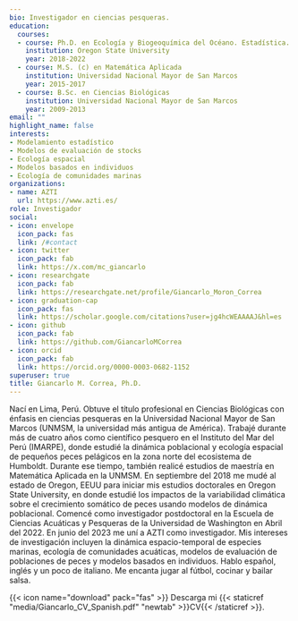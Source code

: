 ```yaml
---
bio: Investigador en ciencias pesqueras.
education:
  courses:
  - course: Ph.D. en Ecología y Biogeoquímica del Océano. Estadística.
    institution: Oregon State University
    year: 2018-2022
  - course: M.S. (c) en Matemática Aplicada
    institution: Universidad Nacional Mayor de San Marcos
    year: 2015-2017
  - course: B.Sc. en Ciencias Biológicas
    institution: Universidad Nacional Mayor de San Marcos
    year: 2009-2013
email: ""
highlight_name: false
interests:
- Modelamiento estadístico
- Modelos de evaluación de stocks
- Ecología espacial
- Modelos basados en individuos
- Ecología de comunidades marinas
organizations:
- name: AZTI
  url: https://www.azti.es/
role: Investigador
social:
- icon: envelope
  icon_pack: fas
  link: /#contact
- icon: twitter
  icon_pack: fab
  link: https://x.com/mc_giancarlo
- icon: researchgate
  icon_pack: fab
  link: https://researchgate.net/profile/Giancarlo_Moron_Correa
- icon: graduation-cap
  icon_pack: fas
  link: https://scholar.google.com/citations?user=jg4hcWEAAAAJ&hl=es
- icon: github
  icon_pack: fab
  link: https://github.com/GiancarloMCorrea
- icon: orcid
  icon_pack: fab
  link: https://orcid.org/0000-0003-0682-1152
superuser: true
title: Giancarlo M. Correa, Ph.D.
---
```


Nací en Lima, Perú. Obtuve el título profesional en Ciencias Biológicas con énfasis en ciencias pesqueras en la Universidad Nacional Mayor de San Marcos (UNMSM, la universidad más antigua de América). Trabajé durante más de cuatro años como científico pesquero en el Instituto del Mar del Perú (IMARPE), donde estudié la dinámica poblacional y ecología espacial de pequeños peces pelágicos en la zona norte del ecosistema de Humboldt. Durante ese tiempo, también realicé estudios de maestría en Matemática Aplicada en la UNMSM. En septiembre del 2018 me mudé al estado de Oregon, EEUU para iniciar mis estudios doctorales en Oregon State University, en donde estudié los impactos de la variabilidad climática sobre el crecimiento somático de peces usando modelos de dinámica poblacional. Comencé como investigador postdoctoral en la Escuela de Ciencias Acuáticas y Pesqueras de la Universidad de Washington en Abril del 2022. En junio del 2023 me uní a AZTI como investigador. Mis intereses de investigación incluyen la dinámica espacio-temporal de especies marinas, ecología de comunidades acuáticas, modelos de evaluación de poblaciones de peces y modelos basados en individuos. Hablo español, inglés y un poco de italiano. Me encanta jugar al fútbol, cocinar y bailar salsa.

{{< icon name="download" pack="fas" >}} Descarga mi {{< staticref "media/Giancarlo_CV_Spanish.pdf" "newtab" >}}CV{{< /staticref >}}.
